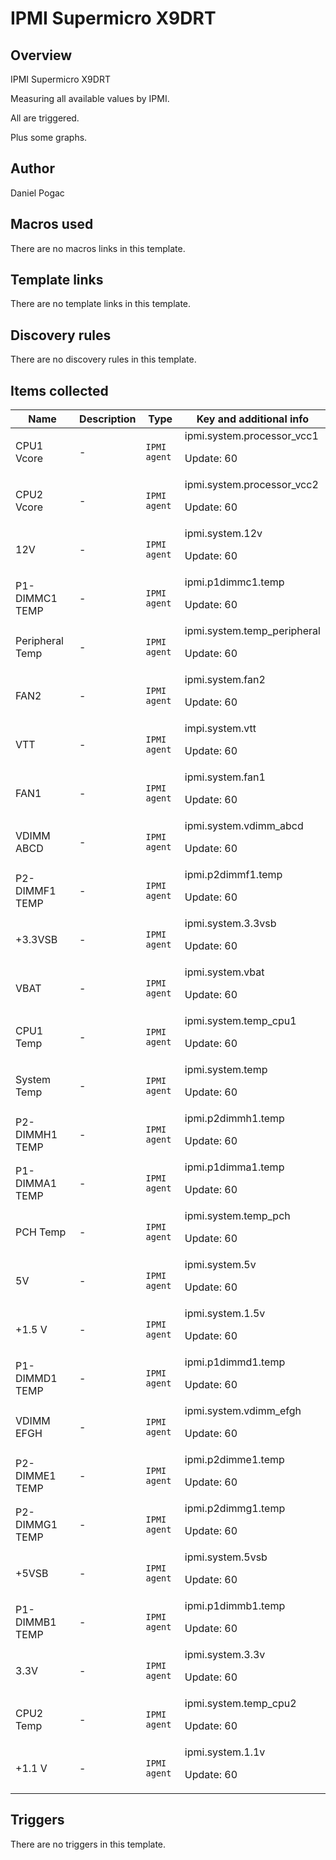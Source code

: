 # IPMI Supermicro X9DRT

## Overview

IPMI Supermicro X9DRT


Measuring all available values by IPMI.


All are triggered.


Plus some graphs.



## Author

Daniel Pogac

## Macros used

There are no macros links in this template.

## Template links

There are no template links in this template.

## Discovery rules

There are no discovery rules in this template.

## Items collected

|Name|Description|Type|Key and additional info|
|----|-----------|----|----|
|CPU1 Vcore|<p>-</p>|`IPMI agent`|ipmi.system.processor_vcc1<p>Update: 60</p>|
|CPU2 Vcore|<p>-</p>|`IPMI agent`|ipmi.system.processor_vcc2<p>Update: 60</p>|
|12V|<p>-</p>|`IPMI agent`|ipmi.system.12v<p>Update: 60</p>|
|P1-DIMMC1 TEMP|<p>-</p>|`IPMI agent`|ipmi.p1dimmc1.temp<p>Update: 60</p>|
|Peripheral Temp|<p>-</p>|`IPMI agent`|ipmi.system.temp_peripheral<p>Update: 60</p>|
|FAN2|<p>-</p>|`IPMI agent`|ipmi.system.fan2<p>Update: 60</p>|
|VTT|<p>-</p>|`IPMI agent`|impi.system.vtt<p>Update: 60</p>|
|FAN1|<p>-</p>|`IPMI agent`|ipmi.system.fan1<p>Update: 60</p>|
|VDIMM ABCD|<p>-</p>|`IPMI agent`|ipmi.system.vdimm_abcd<p>Update: 60</p>|
|P2-DIMMF1 TEMP|<p>-</p>|`IPMI agent`|ipmi.p2dimmf1.temp<p>Update: 60</p>|
|+3.3VSB|<p>-</p>|`IPMI agent`|ipmi.system.3.3vsb<p>Update: 60</p>|
|VBAT|<p>-</p>|`IPMI agent`|ipmi.system.vbat<p>Update: 60</p>|
|CPU1 Temp|<p>-</p>|`IPMI agent`|ipmi.system.temp_cpu1<p>Update: 60</p>|
|System Temp|<p>-</p>|`IPMI agent`|ipmi.system.temp<p>Update: 60</p>|
|P2-DIMMH1 TEMP|<p>-</p>|`IPMI agent`|ipmi.p2dimmh1.temp<p>Update: 60</p>|
|P1-DIMMA1 TEMP|<p>-</p>|`IPMI agent`|ipmi.p1dimma1.temp<p>Update: 60</p>|
|PCH Temp|<p>-</p>|`IPMI agent`|ipmi.system.temp_pch<p>Update: 60</p>|
|5V|<p>-</p>|`IPMI agent`|ipmi.system.5v<p>Update: 60</p>|
|+1.5 V|<p>-</p>|`IPMI agent`|ipmi.system.1.5v<p>Update: 60</p>|
|P1-DIMMD1 TEMP|<p>-</p>|`IPMI agent`|ipmi.p1dimmd1.temp<p>Update: 60</p>|
|VDIMM EFGH|<p>-</p>|`IPMI agent`|ipmi.system.vdimm_efgh<p>Update: 60</p>|
|P2-DIMME1 TEMP|<p>-</p>|`IPMI agent`|ipmi.p2dimme1.temp<p>Update: 60</p>|
|P2-DIMMG1 TEMP|<p>-</p>|`IPMI agent`|ipmi.p2dimmg1.temp<p>Update: 60</p>|
|+5VSB|<p>-</p>|`IPMI agent`|ipmi.system.5vsb<p>Update: 60</p>|
|P1-DIMMB1 TEMP|<p>-</p>|`IPMI agent`|ipmi.p1dimmb1.temp<p>Update: 60</p>|
|3.3V|<p>-</p>|`IPMI agent`|ipmi.system.3.3v<p>Update: 60</p>|
|CPU2 Temp|<p>-</p>|`IPMI agent`|ipmi.system.temp_cpu2<p>Update: 60</p>|
|+1.1 V|<p>-</p>|`IPMI agent`|ipmi.system.1.1v<p>Update: 60</p>|


## Triggers

There are no triggers in this template.


